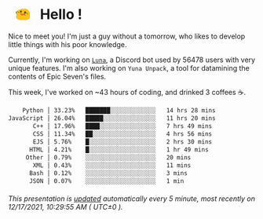 <h1>   <img src="./spoink.gif" style="vertical-align:middle;" width="30px">   Hello ! </h1>

Nice to meet you! I'm just a guy without a tomorrow, who likes to develop little things with his poor knowledge.

Currently, I'm working on <a href='https://github.com/Asgarrrr/Luna'>`Luna`</a>, a Discord bot used by 56478 users with very unique features. I'm also working on `Yuna Unpack`, a tool for datamining the contents of Epic Seven's files.

This week, I've worked on ~43 hours of coding, and drinked 3 coffees ☕.

```
    Python │ 33.23%   ███████░░░░░░░░░░░░░   14 hrs 28 mins
JavaScript │ 26.04%   █████░░░░░░░░░░░░░░░   11 hrs 20 mins
       C++ │ 17.96%   ████░░░░░░░░░░░░░░░░   7 hrs 49 mins
       CSS │ 11.34%   ██░░░░░░░░░░░░░░░░░░   4 hrs 56 mins
       EJS │ 5.76%    █░░░░░░░░░░░░░░░░░░░   2 hrs 30 mins
      HTML │ 4.21%    █░░░░░░░░░░░░░░░░░░░   1 hr 49 mins
     Other │ 0.79%    ░░░░░░░░░░░░░░░░░░░░   20 mins
       XML │ 0.43%    ░░░░░░░░░░░░░░░░░░░░   11 mins
      Bash │ 0.12%    ░░░░░░░░░░░░░░░░░░░░   3 mins
      JSON │ 0.07%    ░░░░░░░░░░░░░░░░░░░░   1 min
```

###### This presentation is [updated](https://github.com/Asgarrrr) automatically every 5 minute, most recently on 12/17/2021, 10:29:55 AM ( UTC±0 ).